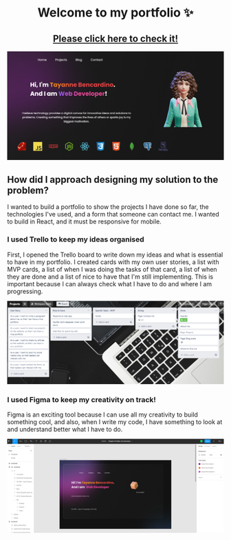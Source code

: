 # <div align="center">Welcome to my portfolio ✨</div>
## <div align="center"><a href="https://taybenca.github.io/">Please click here to check it!</div></a>

<a href="https://taybenca.github.io/"><img src="port.PNG"></a>

## How did I approach designing my solution to the problem?

I wanted to build a portfolio to show the projects I have done so far, the technologies I've used, 
and a form that someone can contact me.
I wanted to build in React, and it must be responsive for mobile.

### I used Trello to keep my ideas organised
First, I opened the Trello board to write down my ideas and what is essential to have in my portfolio. 
I created cards with my own user stories, a list with MVP cards, a list of when I was doing the tasks of that card, 
a list of when they are done and a list of nice to have that I'm still implementing. 
This is important because I can always check what I have to do and where I am progressing.
<br>

<img src="Trello.PNG">

### I used Figma to keep my creativity on track!
Figma is an exciting tool because I can use all my creativity to build something cool, and also, 
when I write my code, I have something to look at and understand better what I have to do.
<br>

<img src="Figma.PNG">
